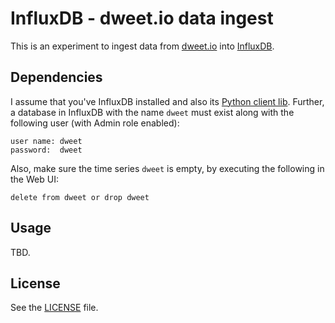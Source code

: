 # InfluxDB - dweet.io data ingest

This is an experiment to ingest data from [dweet.io](http://dweet.io) into 
[InfluxDB](http://influxdb.com/download/).

## Dependencies

I assume that you've InfluxDB installed and also its
[Python client lib](http://influxdb.com/docs/v0.8/client_libraries/python.html).
Further, a database in InfluxDB with the name `dweet` must exist along with
the following user (with Admin role enabled):

    user name: dweet
    password:  dweet

Also, make sure the time series `dweet` is empty, by executing the following in
the Web UI:

    delete from dweet or drop dweet

## Usage


TBD.

## License

See the [LICENSE](LICENSE) file.
